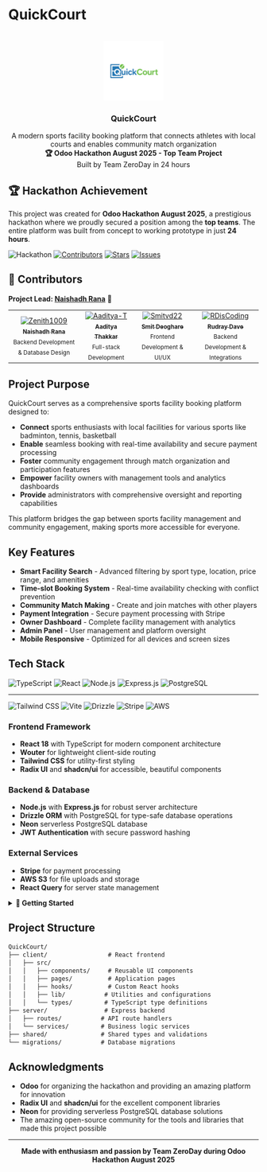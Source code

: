 # QuickCourt

<br />
<div align="center">
  <a href="https://github.com/Aaditya-T/QuickCourt">
    <img src="client/public/logo.png" alt="Logo" width="120" height="120">
  </a>

  <h3 align="center">QuickCourt</h3>

  <p align="center">
    A modern sports facility booking platform that connects athletes with local courts and enables community match organization
    <br />
    <strong>🏆 Odoo Hackathon August 2025 - Top Team Project</strong>
    <br />
    Built by Team ZeroDay in 24 hours
  </p>
</div>

## 🏆 Hackathon Achievement

This project was created for **Odoo Hackathon August 2025**, a prestigious hackathon where we proudly secured a position among the **top teams**. The entire platform was built from concept to working prototype in just **24 hours**.

![Hackathon](https://img.shields.io/badge/Odoo_Hackathon_2025-Top_Team-gold?style=for-the-badge&logo=trophy&logoColor=white)
[![Contributors](https://img.shields.io/github/contributors/Aaditya-T/QuickCourt?style=for-the-badge)](https://github.com/Aaditya-T/QuickCourt/graphs/contributors)
[![Stars](https://img.shields.io/github/stars/Aaditya-T/QuickCourt?style=for-the-badge)](https://github.com/Aaditya-T/QuickCourt/stargazers)
[![Issues](https://img.shields.io/github/issues/Aaditya-T/QuickCourt?style=for-the-badge)](https://github.com/Aaditya-T/QuickCourt/issues)

## 👥 Contributors

**Project Lead: [Naishadh Rana](https://github.com/Zenith1009)** 🎯

<table>
<tr>
    <td align="center">
        <a href="https://github.com/Zenith1009">
            <img src="https://github.com/Zenith1009.png" width="100px;" alt="Zenith1009"/>
            <br />
            <sub><b>Naishadh Rana</b></sub>
        </a>
        <br />
        <sub>Backend Development & Database Design</sub>
    </td>
    <td align="center">
        <a href="https://github.com/Aaditya-T">
            <img src="https://github.com/Aaditya-T.png" width="100px;" alt="Aaditya-T"/>
            <br />
            <sub><b>Aaditya Thakkar</b></sub>
        </a>
        <br />
        <sub>Full-stack Development</sub>
    </td>
    <td align="center">
        <a href="https://github.com/Smitvd22">
            <img src="https://github.com/Smitvd22.png" width="100px;" alt="Smitvd22"/>
            <br />
            <sub><b>Smit Deoghare</b></sub>
        </a>
        <br />
        <sub>Frontend Development & UI/UX</sub>
    </td>
    <td align="center">
        <a href="https://github.com/RDisCoding">
            <img src="https://github.com/RDisCoding.png" width="100px;" alt="RDisCoding"/>
            <br />
            <sub><b>Rudray Dave</b></sub>
        </a>
        <br />
        <sub>Backend Development & Integrations</sub>
    </td>
</tr>
</table>

## Project Purpose

QuickCourt serves as a comprehensive sports facility booking platform designed to:

- **Connect** sports enthusiasts with local facilities for various sports like badminton, tennis, basketball
- **Enable** seamless booking with real-time availability and secure payment processing
- **Foster** community engagement through match organization and participation features
- **Empower** facility owners with management tools and analytics dashboards
- **Provide** administrators with comprehensive oversight and reporting capabilities

This platform bridges the gap between sports facility management and community engagement, making sports more accessible for everyone.

## Key Features

- **Smart Facility Search** - Advanced filtering by sport type, location, price range, and amenities
- **Time-slot Booking System** - Real-time availability checking with conflict prevention
- **Community Match Making** - Create and join matches with other players
- **Payment Integration** - Secure payment processing with Stripe
- **Owner Dashboard** - Complete facility management with analytics
- **Admin Panel** - User management and platform oversight
- **Mobile Responsive** - Optimized for all devices and screen sizes

## Tech Stack

![TypeScript](https://img.shields.io/badge/TypeScript-007ACC?style=for-the-badge&logo=typescript&logoColor=white)
![React](https://img.shields.io/badge/React-20232A?style=for-the-badge&logo=react&logoColor=61DAFB)
![Node.js](https://img.shields.io/badge/Node.js-43853D?style=for-the-badge&logo=node.js&logoColor=white)
![Express.js](https://img.shields.io/badge/Express.js-404D59?style=for-the-badge&logo=express&logoColor=white)
![PostgreSQL](https://img.shields.io/badge/PostgreSQL-316192?style=for-the-badge&logo=postgresql&logoColor=white)

---

![Tailwind CSS](https://img.shields.io/badge/Tailwind_CSS-38B2AC?style=for-the-badge&logo=tailwind-css&logoColor=white)
![Vite](https://img.shields.io/badge/Vite-646CFF?style=for-the-badge&logo=vite&logoColor=white)
![Drizzle](https://img.shields.io/badge/Drizzle-C5F74F?style=for-the-badge&logo=drizzle&logoColor=black)
![Stripe](https://img.shields.io/badge/Stripe-008CDD?style=for-the-badge&logo=stripe&logoColor=white)
![AWS](https://img.shields.io/badge/AWS-232F3E?style=for-the-badge&logo=amazon-aws&logoColor=white)

### Frontend Framework
- **React 18** with TypeScript for modern component architecture
- **Wouter** for lightweight client-side routing
- **Tailwind CSS** for utility-first styling
- **Radix UI** and **shadcn/ui** for accessible, beautiful components

### Backend & Database
- **Node.js** with **Express.js** for robust server architecture
- **Drizzle ORM** with PostgreSQL for type-safe database operations
- **Neon** serverless PostgreSQL database
- **JWT Authentication** with secure password hashing

### External Services
- **Stripe** for payment processing
- **AWS S3** for file uploads and storage
- **React Query** for server state management

<details>
<summary><strong>🚀 Getting Started</strong></summary>

### Prerequisites

Make sure you have the following installed:
- **Node.js** (version 18 or higher)
- **npm** package manager
- **PostgreSQL** database
- **AWS S3** bucket (for file uploads)
- **Stripe** account (for payments)

### Installation

1. **Clone the repository**
   ```bash
   git clone https://github.com/Aaditya-T/QuickCourt.git
   cd QuickCourt
   ```

2. **Install dependencies**
   ```bash
   npm install
   ```

3. **Set up environment variables**
   
   Create environment files and add the following variables:
   ```env
   # Database
   DATABASE_URL=your_postgresql_database_url
   
   # Authentication
   JWT_SECRET=your_jwt_secret
   
   # AWS S3
   AWS_ACCESS_KEY_ID=your_aws_access_key
   AWS_SECRET_ACCESS_KEY=your_aws_secret_key
   AWS_BUCKET_NAME=your_s3_bucket_name
   AWS_REGION=your_aws_region
   
   # Stripe
   STRIPE_PUBLIC_KEY=your_stripe_public_key
   STRIPE_SECRET_KEY=your_stripe_secret_key
   ```

4. **Set up the database**
   ```bash
   npm run db:generate
   npm run db:push
   ```

5. **Start the development server**
   ```bash
   npm run dev
   ```

6. **Open your browser**
   
   Navigate to [http://localhost:3000](http://localhost:3000) to see the application running.

### Available Scripts

| Command | Description |
|---------|-------------|
| `npm run dev` | Start development server |
| `npm run build` | Build for production |
| `npm run start` | Start production server |
| `npm run check` | TypeScript type checking |
| `npm run db:push` | Push schema to database |
| `npm run db:generate` | Generate migrations |

</details>

## Project Structure

```
QuickCourt/
├── client/                 # React frontend
│   ├── src/
│   │   ├── components/     # Reusable UI components
│   │   ├── pages/          # Application pages
│   │   ├── hooks/          # Custom React hooks
│   │   ├── lib/           # Utilities and configurations
│   │   └── types/         # TypeScript type definitions
├── server/                # Express backend
│   ├── routes/           # API route handlers
│   └── services/         # Business logic services
├── shared/               # Shared types and validations
└── migrations/           # Database migrations
```

## Acknowledgments

- **Odoo** for organizing the hackathon and providing an amazing platform for innovation
- **Radix UI** and **shadcn/ui** for the excellent component libraries  
- **Neon** for providing serverless PostgreSQL database solutions
- The amazing open-source community for the tools and libraries that made this project possible

---

<div align="center">

**Made with enthusiasm and passion by Team ZeroDay during Odoo Hackathon August 2025**

</div>
